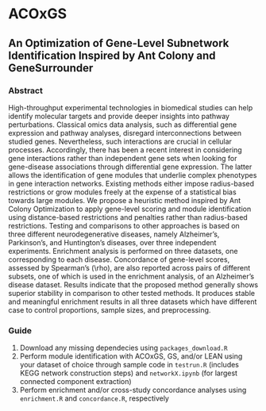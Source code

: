 # ACOxGS

## An Optimization of Gene-Level Subnetwork Identification Inspired by Ant Colony and GeneSurrounder

### Abstract
High-throughput experimental technologies in biomedical studies can help identify molecular targets and provide deeper insights into pathway perturbations. Classical omics data analysis, such as differential gene expression and pathway analyses, disregard interconnections between studied genes. Nevertheless, such interactions are crucial in cellular processes. Accordingly, there has been a recent interest in considering gene interactions rather than independent gene sets when looking for gene-disease associations through differential gene expression. The latter allows the identification of gene modules that underlie complex phenotypes in gene interaction networks. Existing methods either impose radius-based restrictions or grow modules freely at the expense of a statistical bias towards large modules. We propose a heuristic method inspired by Ant Colony Optimization to apply gene-level scoring and module identification using distance-based restrictions and penalties rather than radius-based restrictions. Testing and comparisons to other approaches is based on three different neurodegenerative diseases, namely Alzheimer’s, Parkinson’s, and Huntington’s diseases, over three independent experiments. Enrichment analysis is performed on three datasets, one corresponding to each disease. Concordance of gene-level scores, assessed by Spearman’s \(\rho\), are also reported across pairs of different subsets, one of which is used in the enrichment analysis, of an Alzheimer’s disease dataset. Results indicate that the proposed method generally shows superior stability in comparison to other tested methods. It produces stable and meaningful enrichment results in all three datasets which have different case to control proportions, sample sizes, and preprocessing.

### Guide
1. Download any missing dependecies using `packages_download.R`
2. Perform module identification with ACOxGS, GS, and/or LEAN using your dataset of choice through sample code in `testrun.R` (includes KEGG network construction steps) and `networkX.ipynb` (for largest connected component extraction)
3. Perform enrichment and/or cross-study concordance analyses using `enrichment.R` and `concordance.R`, respectively
